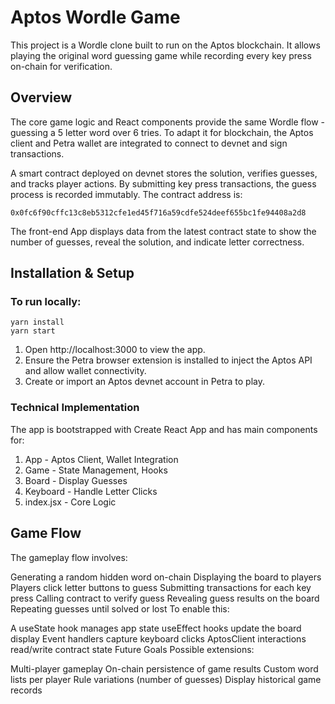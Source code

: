# Aptos Wordle Game
This project is a Wordle clone built to run on the Aptos blockchain. It allows playing the original word guessing game while recording every key press on-chain for verification.

## Overview
The core game logic and React components provide the same Wordle flow - guessing a 5 letter word over 6 tries. To adapt it for blockchain, the Aptos client and Petra wallet are integrated to connect to devnet and sign transactions.

A smart contract deployed on devnet stores the solution, verifies guesses, and tracks player actions. By submitting key press transactions, the guess process is recorded immutably. The contract address is:

```
0x0fc6f90cffc13c8eb5312cfe1ed45f716a59cdfe524deef655bc1fe94408a2d8
```

The front-end App displays data from the latest contract state to show the number of guesses, reveal the solution, and indicate letter correctness.

## Installation & Setup

### To run locally:
```
yarn install
yarn start
```
1. Open http://localhost:3000 to view the app.
2. Ensure the Petra browser extension is installed to inject the Aptos API and allow wallet connectivity.
3. Create or import an Aptos devnet account in Petra to play.

### Technical Implementation
The app is bootstrapped with Create React App and has main components for:

1. App - Aptos Client, Wallet Integration
2. Game - State Management, Hooks
3. Board - Display Guesses
4. Keyboard - Handle Letter Clicks
5. index.jsx - Core Logic

## Game Flow
The gameplay flow involves:

Generating a random hidden word on-chain
Displaying the board to players
Players click letter buttons to guess
Submitting transactions for each key press
Calling contract to verify guess
Revealing guess results on the board
Repeating guesses until solved or lost
To enable this:

A useState hook manages app state
useEffect hooks update the board display
Event handlers capture keyboard clicks
AptosClient interactions read/write contract state
Future Goals
Possible extensions:

Multi-player gameplay
On-chain persistence of game results
Custom word lists per player
Rule variations (number of guesses)
Display historical game records

